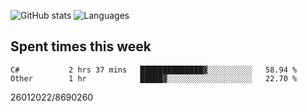 ![GitHub stats](https://github-readme-stats.vercel.app/api?username=emipa606&theme=github_dark&show_icons=true) 
![Languages](https://github-readme-stats.vercel.app/api/top-langs/?username=emipa606&theme=github_dark&layout=compact)

## Spent times this week
<!--START_SECTION:waka-->

```text
C#           2 hrs 37 mins   ██████████████▓░░░░░░░░░░   58.94 %
Other        1 hr            █████▓░░░░░░░░░░░░░░░░░░░   22.70 %
```

<!--END_SECTION:waka-->


26012022/8690260
